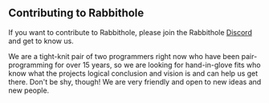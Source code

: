 ## Contributing to Rabbithole
If you want to contribute to Rabbithole, please join the Rabbithole [Discord](https://discord.com/channels/1122348043950366823/1122348044382392432) and get to know us.

We are a tight-knit pair of two programmers right now who have been pair-programming for over 15 years, so we are looking for hand-in-glove fits who know what the projects logical conclusion and vision is and can help us get there. Don't be shy, though! We are very friendly and open to new ideas and new people.
